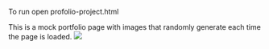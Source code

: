 To run open profolio-project.html

This is a mock portfolio page with images that randomly generate each time the page is loaded. 
![]("images/mockup.png")